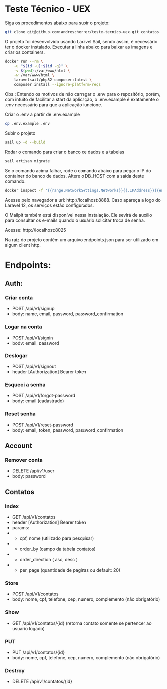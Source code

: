 # Teste Técnico - UEX

Siga os procedimentos abaixo para subir o projeto:

```bash
git clone git@github.com:andrescherrer/teste-tecnico-uex.git contatos
```

O projeto foi desenvolvido usando Laravel Sail, sendo assim, é necessário ter o docker instalado.
Executar a linha abaixo para baixar as imagens e criar os containers.

```bash
docker run --rm \
    -u "$(id -u):$(id -g)" \
    -v $(pwd):/var/www/html \
    -w /var/www/html \
    laravelsail/php82-composer:latest \
    composer install --ignore-platform-reqs
```

Obs.: Entendo os motivos de não carregar o .env para o repositório, porém, com intuito de facilitar a start da aplicação, o .env.example é exatamente o .env necessário para que a aplicação funcione.

Criar o .env a partir de .env.example
```bash
cp .env.example .env
```

Subir o projeto
```bash
sail up -d --build
```

Rodar o comando para criar o banco de dados e a tabelas
```bash
sail artisan migrate
```

Se o comando acima falhar, rode o comando abaixo para pegar o IP do container do banco de dados. 
Altere o DB_HOST com a saída deste comando.

```bash
docker inspect -f '{{range.NetworkSettings.Networks}}{{.IPAddress}}{{end}}' contatos-database-1
```

Acesse pelo navegador a url: http://localhost:8888. 
Caso apareça a logo do Laravel 12, os serviços estão configurados.

O Mailpit também está disponível nessa instalação. Ele sevirá de auxílio para consultar os e-mails quando o usuário solicitar troca de senha.

Acesse: http://localhost:8025

Na raiz do projeto contém um arquivo endpoints.json para ser utilizado em algum client http.

# Endpoints:
## Auth:

### Criar conta
- POST /api/v1/signup
- body: name, email, password, password_confirmation

### Logar na conta
- POST /api/v1/signin
- body: email, password

### Deslogar
- POST /api/v1/signout
- header [Authorization] Bearer token

### Esqueci a senha
- POST /api/v1/forgot-password
- body: email (cadastrado)

### Reset senha
- POST /api/v1/reset-password
- body: email, token, password, password_confirmation

## Account
### Remover conta
- DELETE /api/v1/user
- body: password

## Contatos
### Index
- GET /api/v1/contatos
- header [Authorization] Bearer token
- params: 
- * cpf, nome (utilizado para pesquisar) 
- * order_by (campo da tabela contatos)
- * order_direction ( asc, desc )
- * per_page (quantidade de paginas ou default: 20)

### Store
- POST /api/v1/contatos
- body: nome, cpf, telefone, cep, numero, complemento (não obrigatório)

### Show
- GET /api/v1/contatos/{id} (retorna contato somente se pertencer ao usuario logado)

### PUT
- PUT /api/v1/contatos/{id}
- body: nome, cpf, telefone, cep, numero, complemento (não obrigatório)

### Destroy
- DELETE /api/v1/contatos/{id}